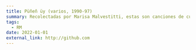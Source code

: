 ```yaml
---
title: Püñeñ üy (varios, 1990-97)
summary: Recolectadas por Marisa Malvestitti, estas son canciones de cuna cantadas por mujeres mapuche de diversas zonas de \textit{Puelmapu}.  
tags:
  - RM
date: 2022-01-01
external_link: http://github.com
---
```

